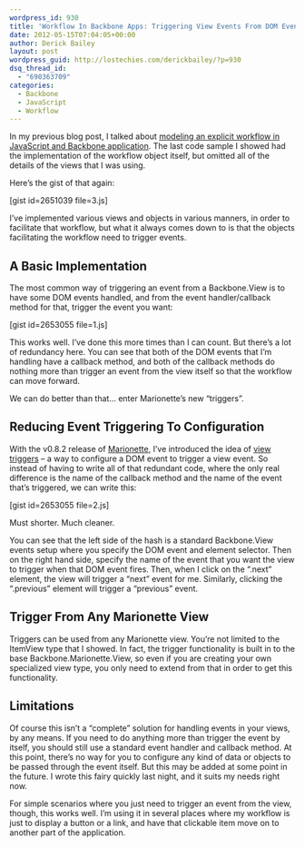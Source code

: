 ```yaml
---
wordpress_id: 930
title: 'Workflow In Backbone Apps: Triggering View Events From DOM Events'
date: 2012-05-15T07:04:05+00:00
author: Derick Bailey
layout: post
wordpress_guid: http://lostechies.com/derickbailey/?p=930
dsq_thread_id:
  - "690363709"
categories:
  - Backbone
  - JavaScript
  - Workflow
---
```

In my previous blog post, I talked about [modeling an explicit workflow in JavaScript and Backbone application](http://lostechies.com/derickbailey/2012/05/10/modeling-explicit-workflow-with-code-in-javascript-and-backbone-apps/). The last code sample I showed had the implementation of the workflow object itself, but omitted all of the details of the views that I was using.

Here&#8217;s the gist of that again:

[gist id=2651039 file=3.js]

I&#8217;ve implemented various views and objects in various manners, in order to facilitate that workflow, but what it always comes down to is that the objects facilitating the workflow need to trigger events. 

## A Basic Implementation

The most common way of triggering an event from a Backbone.View is to have some DOM events handled, and from the event handler/callback method for that, trigger the event you want:

[gist id=2653055 file=1.js]

This works well. I&#8217;ve done this more times than I can count. But there&#8217;s a lot of redundancy here. You can see that both of the DOM events that I&#8217;m handling have a callback method, and both of the callback methods do nothing more than trigger an event from the view itself so that the workflow can move forward.

We can do better than that… enter Marionette&#8217;s new &#8220;triggers&#8221;.

## Reducing Event Triggering To Configuration

With the v0.8.2 release of [Marionette](https://github.com/derickbailey/backbone.marionette), I&#8217;ve introduced the idea of [view triggers](https://github.com/derickbailey/backbone.marionette#viewtriggers) &#8211; a way to configure a DOM event to trigger a view event. So instead of having to write all of that redundant code, where the only real difference is the name of the callback method and the name of the event that&#8217;s triggered, we can write this:

[gist id=2653055 file=2.js]

Must shorter. Much cleaner.

You can see that the left side of the hash is a standard Backbone.View events setup where you specify the DOM event and element selector. Then on the right hand side, specify the name of the event that you want the view to trigger when that DOM event fires. Then, when I click on the &#8220;.next&#8221; element, the view will trigger a &#8220;next&#8221; event for me. Similarly, clicking the &#8220;.previous&#8221; element will trigger a &#8220;previous&#8221; event.

## Trigger From Any Marionette View

Triggers can be used from any Marionette view. You&#8217;re not limited to the ItemView type that I showed. In fact, the trigger functionality is built in to the base Backbone.Marionette.View, so even if you are creating your own specialized view type, you only need to extend from that in order to get this functionality.

## Limitations

Of course this isn&#8217;t a &#8220;complete&#8221; solution for handling events in your views, by any means. If you need to do anything more than trigger the event by itself, you should still use a standard event handler and callback method. At this point, there&#8217;s no way for you to configure any kind of data or objects to be passed through the event itself. But this may be added at some point in the future. I wrote this fairy quickly last night, and it suits my needs right now. 

For simple scenarios where you just need to trigger an event from the view, though, this works well. I&#8217;m using it in several places where my workflow is just to display a button or a link, and have that clickable item move on to another part of the application.